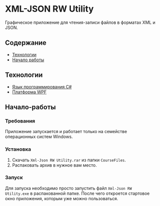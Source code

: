 # XML-JSON RW Utility
Графическое приложение для чтения-записи файлов в форматах XML и JSON.

## Содержание
- [Технологии](#технологии)
- [Начало работы](#начало-работы)

## Технологии
- [Язык программирования C#](https://learn.microsoft.com/ru-ru/dotnet/csharp/tour-of-csharp/overview)
- [Платформа WPF](https://learn.microsoft.com/ru-ru/dotnet/desktop/wpf/overview/?view=netdesktop-8.0)

## Начало-работы
### Требования
Приложение запускается и работает только на семействе операционных систем Windows.
### Установка
1. Скачать `Xml-Json RW Utility.rar` из папки `CourseFiles`.
2. Распаковать архив в нужное вам место.
### Запуск
Для запуска необходимо просто запустить файл `Xml-Json RW Utility.exe` в распакованной папке. После чего откроется стартовое окно приложения, которым уже можно пользоваться.
